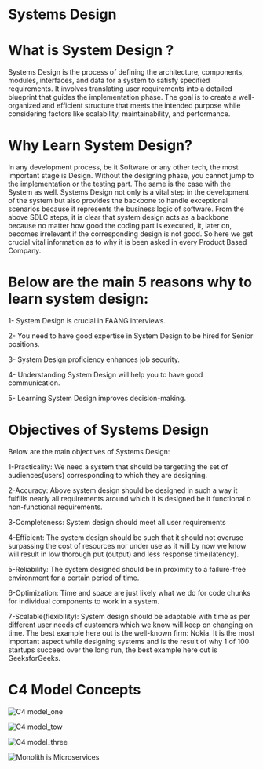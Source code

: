# Systems Design

# What is System Design ?
 Systems Design is the process of defining the architecture, components, modules, interfaces, and data for a system to satisfy specified requirements. It involves translating user requirements into a detailed blueprint that guides the implementation phase. The goal is to create a well-organized and efficient structure that meets the intended purpose while considering factors like scalability, maintainability, and performance.

# Why Learn System Design?
In any development process, be it Software or any other tech, the most important stage is Design. Without the designing phase, you cannot jump to the implementation or the testing part. The same is the case with the System as well. Systems Design not only is a vital step in the development of the system but also provides the backbone to handle exceptional scenarios because it represents the business logic of software.
From the above SDLC steps, it is clear that system design acts as a backbone because no matter how good the coding part is executed, it, later on, becomes irrelevant if the corresponding design is not good. So here we get crucial vital information as to why it is been asked in every Product Based Company.

# Below are the main 5 reasons why to learn system design:

1- System Design is crucial in FAANG interviews.

2- You need to have good expertise in System Design to be hired for Senior positions.

3- System Design proficiency enhances job security.

4- Understanding System Design will help you to have good communication.

5- Learning System Design improves decision-making.

# Objectives of Systems Design
Below are the main objectives of Systems Design:

1-Practicality: 
We need a system that should be targetting the set of audiences(users) corresponding to which they are designing.

2-Accuracy: 
Above system design should be designed in such a way it fulfills nearly all requirements around which it is designed be it functional o non-functional requirements.

3-Completeness: 
System design should meet all user requirements

4-Efficient: 
The system design should be such that it should not overuse surpassing the cost of resources nor under use as it will by now we know will result in low thorough put (output) and less response time(latency).

5-Reliability: 
The system designed should be in proximity to a failure-free environment for a certain period of time.

6-Optimization:
Time and space are just likely what we do for code chunks for individual components to work in a system.

7-Scalable(flexibility): 
System design should be adaptable with time as per different user needs of customers which we know will keep on changing on time. The best example here out is the well-known firm: Nokia. It is the most important aspect while designing systems and is the result of why 1 of 100 startups succeed over the long run, the best example here out is GeeksforGeeks.

# C4 Model Concepts 

![C4 model_one](https://github.com/user-attachments/assets/81b6381c-96d7-4bad-b5eb-89f016890f09)

![C4 model_tow](https://github.com/user-attachments/assets/c5922c2e-d818-4be5-94ea-cf2953ef72f6)

![C4 model_three](https://github.com/user-attachments/assets/80629004-8d94-4795-8b68-232e7b76873a)

![Monolith is Microservices](https://github.com/user-attachments/assets/7d4cf44c-ba90-469a-a5d1-0abcdb1d908a)
